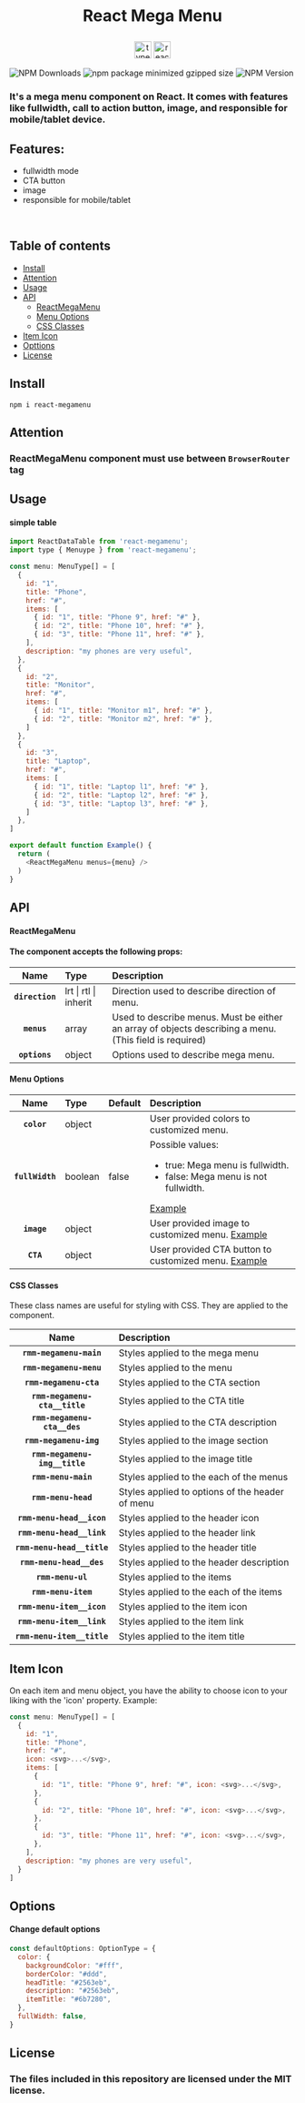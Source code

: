 # <p align="center">React Mega Menu</p>

<p align="center">
<img height="30" alt="typescript" src="https://raw.githubusercontent.com/danielcranney/readme-generator/main/public/icons/skills/typescript-colored.svg">
<img height="30" alt="react" src="https://raw.githubusercontent.com/danielcranney/readme-generator/main/public/icons/skills/react-colored.svg">
</p>


![NPM Downloads](https://img.shields.io/npm/dw/react-megamenu)
![npm package minimized gzipped size](https://img.shields.io/bundlejs/size/react-megamenu)
![NPM Version](https://img.shields.io/npm/v/react-megamenu)


### It's a mega menu component on React. It comes with features like fullwidth, call to action button, image, and responsible for mobile/tablet device.


## Features:

- fullwidth mode
- CTA button
- image
- responsible for mobile/tablet

<br/>

## Table of contents

- [Install](#install)
- [Attention](#attention)
- [Usage](#usage)
- [API](#api)
    - [ReactMegaMenu](#reactmegamenu)
    - [Menu Options](#menu-options)
    - [CSS Classes](#css-classes)
- [Item Icon](#item-icon)
- [Opttions](#options)
- [License](#license)

## Install

`npm i react-megamenu`

## Attention
### ReactMegaMenu component must use between **`BrowserRouter`** tag

## Usage

#### simple table

``` js
import ReactDataTable from 'react-megamenu';
import type { Menuype } from 'react-megamenu';

const menu: MenuType[] = [
  {
    id: "1",
    title: "Phone",
    href: "#",
    items: [
      { id: "1", title: "Phone 9", href: "#" },
      { id: "2", title: "Phone 10", href: "#" },
      { id: "3", title: "Phone 11", href: "#" },
    ],
    description: "my phones are very useful",
  },
  {
    id: "2",
    title: "Monitor",
    href: "#",
    items: [
      { id: "1", title: "Monitor m1", href: "#" },
      { id: "2", title: "Monitor m2", href: "#" },
    ]
  },
  {
    id: "3",
    title: "Laptop",
    href: "#",
    items: [
      { id: "1", title: "Laptop l1", href: "#" },
      { id: "2", title: "Laptop l2", href: "#" },
      { id: "3", title: "Laptop l3", href: "#" },
    ]
  },
]

export default function Example() {
  return (
    <ReactMegaMenu menus={menu} />
  )
}
```

## API

#### ReactMegaMenu

#### The component accepts the following props:

|Name|Type|Description
|:--:|:-----|:-----|
|**`direction`**|lrt \| rtl \| inherit|Direction used to describe direction of menu.
|**`menus`**|array|Used to describe menus. Must be either an array of objects describing a menu. (This field is required)
|**`options`**|object|Options used to describe mega menu.


#### Menu Options

|Name|Type|Default|Description
|:--:|:-----|:--|:-----|
|**`color`**|object||User provided colors to customized menu.
|**`fullWidth`**|boolean|false|Possible values:<p><ul><li>true: Mega menu is fullwidth.</li><li>false: Mega menu is not fullwidth.</li></ul></p> [Example](https://github.com/alirezamirahmadi/react-megamenu/blob/master/examples/fullWidthExample/FullWidthExample.tsx)
|**`image`**|object||User provided image to customized menu. [Example](https://github.com/alirezamirahmadi/react-megamenu/blob/master/examples/imageExample/ImageExample.tsx)
|**`CTA`**|object||User provided CTA button to customized menu. [Example](https://github.com/alirezamirahmadi/react-megamenu/blob/master/examples/CTAExample/CTAExample.tsx)

#### CSS Classes

These class names are useful for styling with CSS. They are applied to the component.

|Name|Description
|:--:|:-----|
|**`rmm-megamenu-main`**|Styles applied to the mega menu|
|**`rmm-megamenu-menu`**|Styles applied to the menu|
|**`rmm-megamenu-cta`**|Styles applied to the CTA section|
|**`rmm-megamenu-cta__title`**|Styles applied to the CTA title|
|**`rmm-megamenu-cta__des`**|Styles applied to the CTA description|
|**`rmm-megamenu-img`**|Styles applied to the image section|
|**`rmm-megamenu-img__title`**|Styles applied to the image title|
|**`rmm-menu-main`**|Styles applied to the each of the menus |
|**`rmm-menu-head`**|Styles applied to options of the header of menu|
|**`rmm-menu-head__icon`**|Styles applied to the header icon|
|**`rmm-menu-head__link`**|Styles applied to the header link|
|**`rmm-menu-head__title`**|Styles applied to the header title|
|**`rmm-menu-head__des`**|Styles applied to the header description|
|**`rmm-menu-ul`**|Styles applied to the items|
|**`rmm-menu-item`**|Styles applied to the each of the items|
|**`rmm-menu-item__icon`**|Styles applied to the item icon|
|**`rmm-menu-item__link`**|Styles applied to the item link|
|**`rmm-menu-item__title`**|Styles applied to the item title|

## Item Icon

On each item and menu object, you have the ability to choose icon to your liking with the 'icon' property. Example:

```js
const menu: MenuType[] = [
  {
    id: "1",
    title: "Phone",
    href: "#",
    icon: <svg>...</svg>,
    items: [
      {
        id: "1", title: "Phone 9", href: "#", icon: <svg>...</svg>,
      },
      {
        id: "2", title: "Phone 10", href: "#", icon: <svg>...</svg>,
      },
      {
        id: "3", title: "Phone 11", href: "#", icon: <svg>...</svg>,
      },
    ],
    description: "my phones are very useful",
  }
]
```

## Options

#### Change default options

``` js
const defaultOptions: OptionType = {
  color: {
    backgroundColor: "#fff",
    borderColor: "#ddd",
    headTitle: "#2563eb",
    description: "#2563eb",
    itemTitle: "#6b7280",
  },
  fullWidth: false,
}
```

## License

### The files included in this repository are licensed under the MIT license.
